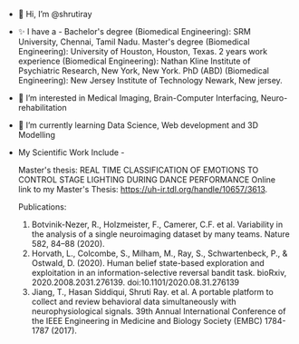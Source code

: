 - 👋 Hi, I’m @shrutiray

- ✨ I have a - 
               Bachelor's degree (Biomedical Engineering):       SRM University, Chennai, Tamil Nadu.
               Master's degree (Biomedical Engineering):         University of Houston, Houston, Texas.
               2 years work experience (Biomedical Engineering): Nathan Kline Institute of Psychiatric Research, New York, New York.
               PhD (ABD) (Biomedical Engineering):               New Jersey Institute of Technology Newark, New jersey. 
               
- 👀 I’m interested in Medical Imaging, Brain-Computer Interfacing, Neuro-rehabilitation

- 🌱 I’m currently learning Data Science, Web development and 3D Modelling

- My Scientific Work Include - 

  Master's thesis: REAL TIME CLASSIFICATION OF EMOTIONS TO CONTROL STAGE LIGHTING DURING DANCE PERFORMANCE
  Online link to my Master's Thesis: https://uh-ir.tdl.org/handle/10657/3613.

  Publications:
  1.	Botvinik-Nezer, R., Holzmeister, F., Camerer, C.F. et al. Variability in the analysis of a single neuroimaging dataset by many teams. Nature 582, 84–88 (2020).
  2.	Horvath, L., Colcombe, S., Milham, M., Ray, S., Schwartenbeck, P., & Ostwald, D. (2020). Human belief state-based exploration and exploitation in an information-selective reversal bandit task. bioRxiv, 2020.2008.2031.276139. doi:10.1101/2020.08.31.276139
  3.	Jiang, T., Hasan Siddiqui, Shruti Ray. et al. A portable platform to collect and review behavioral data simultaneously with neurophysiological signals. 39th Annual International Conference of the IEEE Engineering in Medicine and Biology Society (EMBC) 1784-1787 (2017).


<!---
shrutiray/shrutiray is a ✨ special ✨ repository because its `README.md` (this file) appears on your GitHub profile.
You can click the Preview link to take a look at your changes.
--->
